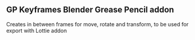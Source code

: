 ## GP Keyframes Blender Grease Pencil addon

Creates in between frames for move, rotate and transform, to be used for export with Lottie addon
